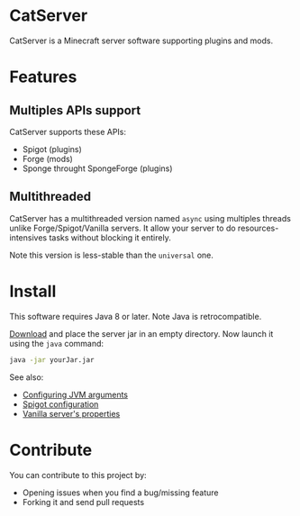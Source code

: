 # CatServer
CatServer is a Minecraft server software supporting plugins and mods.

# Features
## Multiples APIs support
CatServer supports these APIs:
- Spigot (plugins)
- Forge (mods)
- Sponge throught SpongeForge (plugins)

## Multithreaded
CatServer has a multithreaded version named `async` using multiples threads unlike Forge/Spigot/Vanilla servers. It allow your server to do resources-intensives tasks without blocking it entirely.

Note this version is less-stable than the `universal` one.

# Install
This software requires Java 8 or later. Note Java is retrocompatible.

[Download](https://github.com/Luohuayu/CatServer/releases) and place the server jar in an empty directory. Now launch it using the `java` command:
```sh
java -jar yourJar.jar
```
See also:
- [Configuring JVM arguments](https://docs.oracle.com/cd/E22289_01/html/821-1274/configuring-the-default-jvm-and-java-arguments.html)
- [Spigot configuration](https://www.spigotmc.org/wiki/spigot-configuration/)
- [Vanilla server's properties](https://www.spigotmc.org/wiki/spigot-configuration-server-properties/)

# Contribute
You can contribute to this project by:
- Opening issues when you find a bug/missing feature
- Forking it and send pull requests
